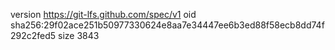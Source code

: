 version https://git-lfs.github.com/spec/v1
oid sha256:29f02ace251b50977330624e8aa7e34447ee6b3ed88f58ecb8dd74f292c2fed5
size 3843
